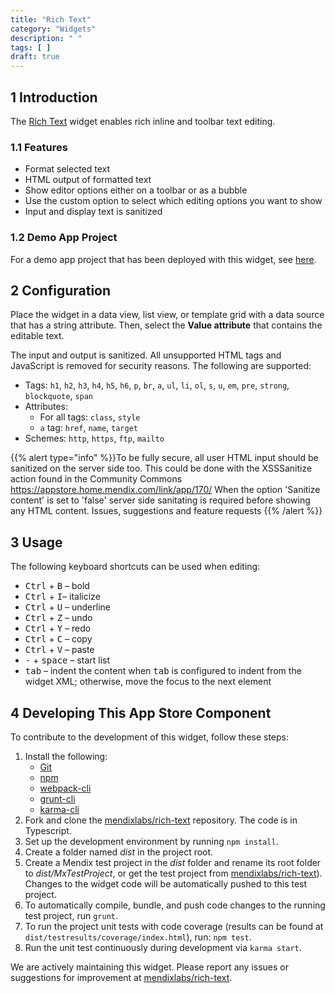 ```yaml
---
title: "Rich Text"
category: "Widgets"
description: " "
tags: [ ]
draft: true
---
```


## 1 Introduction

The [Rich Text](https://appstore.home.mendix.com/link/app/74889/) widget enables rich inline and toolbar text editing.

### 1.1 Features

* Format selected text
* HTML output of formatted text
* Show editor options either on a toolbar or as a bubble
* Use the custom option to select which editing options you want to show
* Input and display text is sanitized

### 1.2 Demo App Project

For a demo app project that has been deployed with this widget, see [here](http://texteditorwidget.mxapps.io).

## 2 Configuration

Place the widget in a data view, list view, or template grid with a data source that has a string attribute. Then, select the **Value attribute** that contains the editable text.

The input and output is sanitized. All unsupported HTML tags and JavaScript is removed for security reasons. The following are supported:

* Tags: `h1`, `h2`, `h3`, `h4`, `h5`, `h6`, `p`, `br`, `a`, `ul`, `li`, `ol`, `s`, `u`, `em`, `pre`, `strong`, `blockquote`, `span`
* Attributes:
	* For all tags: `class`, `style`
	* `a` tag: `href`, `name`, `target`
* Schemes: `http`, `https`, `ftp`, `mailto`

{{% alert type="info" %}}To be fully secure, all user HTML input should be sanitized on the server side too. This could be done with the XSSSanitize action found in the Community Commons https://appstore.home.mendix.com/link/app/170/ When the option 'Sanitize content' is set to 'false' server side sanitating is required before showing any HTML content.
Issues, suggestions and feature requests
{{% /alert %}}

## 3 Usage

The following keyboard shortcuts can be used when editing:

* <kbd>Ctrl</kbd> + <kbd>B</kbd> – bold
* <kbd>Ctrl</kbd> + <kbd>I</kbd>– italicize
* <kbd>Ctrl</kbd> + <kbd>U</kbd> – underline
* <kbd>Ctrl</kbd> + <kbd>Z</kbd> – undo
* <kbd>Ctrl</kbd> + <kbd>Y</kbd> – redo
* <kbd>Ctrl</kbd> + <kbd>C</kbd> – copy
* <kbd>Ctrl</kbd> + <kbd>V</kbd> – paste
* <kbd>-</kbd> + <kbd>space</kbd> – start list
* <kbd>tab</kbd> – indent the content when <kbd>tab</kbd> is configured to indent from the widget XML; otherwise, move the focus to the next element

## 4 Developing This App Store Component

To contribute to the development of this widget, follow these steps:

1. Install the following:
	* [Git](https://git-scm.com/book/en/v2/Getting-Started-Installing-Git)
	* [npm](https://www.npmjs.com/)
	* [webpack-cli](https://www.npmjs.com/package/webpack-cli)
	* [grunt-cli](https://github.com/gruntjs/grunt-cli)
	* [karma-cli](https://www.npmjs.com/package/karma-cli)
2. Fork and clone the [mendixlabs/rich-text](https://github.com/mendixlabs/rich-text.git) repository. The code is in Typescript.
3. Set up the development environment by running `npm install`.
4. Create a folder named *dist* in the project root.
5. Create a Mendix test project in the *dist* folder and rename its root folder to *dist/MxTestProject*, or get the test project from [mendixlabs/rich-text](https://github.com/mendixlabs/rich-text/releases/latest)). Changes to the widget code will be automatically pushed to this test project.
6. To automatically compile, bundle, and push code changes to the running test project, run `grunt`.
7. To run the project unit tests with code coverage (results can be found at `dist/testresults/coverage/index.html`), run: `npm test`.
8. Run the unit test continuously during development via `karma start`.

We are actively maintaining this widget. Please report any issues or suggestions for improvement at [mendixlabs/rich-text](https://github.com/mendixlabs/rich-text/issues).
